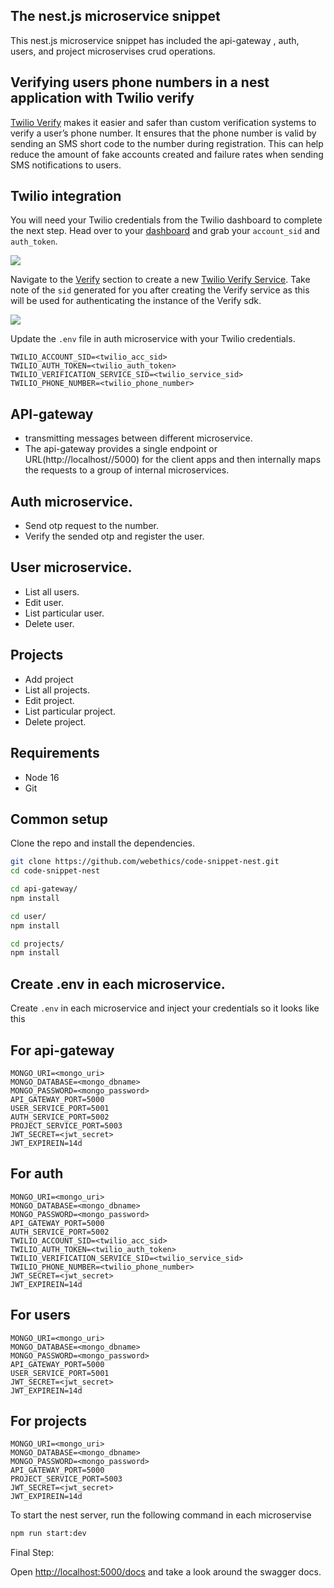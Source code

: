 ## The nest.js microservice snippet

This nest.js microservice snippet has included the api-gateway , auth, users, and project microservises crud operations.

## Verifying users phone numbers in a nest application with Twilio verify

[Twilio Verify](https://www.twilio.com/verify) makes it easier and safer than custom verification systems to verify a user’s phone number. It ensures that the phone number is valid by sending an SMS short code to the number during registration. This can help reduce the amount of fake accounts created and failure rates when sending SMS notifications to users.

## Twilio integration 
You will need your Twilio credentials from the Twilio dashboard to complete the next step. Head over to your [dashboard](https://www.twilio.com/console) and grab your `account_sid` and `auth_token`.

![](https://paper-attachments.dropbox.com/s_F2A8B2F68E4E7251C0E01BC69920BEB8CE8E4B362D8D4BA952FACA12F8136664_1573635422612_Group+8.png)

Navigate to the [Verify](https://www.twilio.com/console/verify) section to create a new [Twilio Verify Service](https://www.twilio.com/console/verify/services). Take note of the `sid` generated for you after creating the Verify service as this will be used for authenticating the instance of the Verify sdk. 

![](https://paper-attachments.dropbox.com/s_F2A8B2F68E4E7251C0E01BC69920BEB8CE8E4B362D8D4BA952FACA12F8136664_1573635718713_Group+10.png)

Update the `.env` file in auth microservice with your Twilio credentials.

  ```
  TWILIO_ACCOUNT_SID=<twilio_acc_sid>
  TWILIO_AUTH_TOKEN=<twilio_auth_token>
  TWILIO_VERIFICATION_SERVICE_SID=<twilio_service_sid>
  TWILIO_PHONE_NUMBER=<twilio_phone_number>
  ```
## API-gateway

* transmitting messages between different microservice.
* The api-gateway provides a single endpoint or URL(http://localhost//5000) for the client apps and then internally maps the requests to a group of internal microservices.

## Auth microservice.

* Send otp request to the number.
* Verify the sended otp and register the user.

## User microservice.

* List all users.
* Edit user.
* List particular user.
* Delete user.

## Projects

* Add project
* List all projects.
* Edit project.
* List particular project.
* Delete project.

## Requirements
 * Node 16
 * Git

## Common setup

Clone the repo and install the dependencies.

```bash
git clone https://github.com/webethics/code-snippet-nest.git
cd code-snippet-nest
```
```bash
cd api-gateway/
npm install
```
```bash
cd user/
npm install
```
```bash
cd projects/
npm install
```
## Create .env in each microservice.

Create `.env` in each microservice and inject your credentials so it looks like this

## For api-gateway
```
MONGO_URI=<mongo_uri>
MONGO_DATABASE=<mongo_dbname>
MONGO_PASSWORD=<mongo_password>
API_GATEWAY_PORT=5000
USER_SERVICE_PORT=5001
AUTH_SERVICE_PORT=5002
PROJECT_SERVICE_PORT=5003
JWT_SECRET=<jwt_secret>
JWT_EXPIREIN=14d
```

## For auth
```
MONGO_URI=<mongo_uri>
MONGO_DATABASE=<mongo_dbname>
MONGO_PASSWORD=<mongo_password>
API_GATEWAY_PORT=5000
AUTH_SERVICE_PORT=5002
TWILIO_ACCOUNT_SID=<twilio_acc_sid>
TWILIO_AUTH_TOKEN=<twilio_auth_token>
TWILIO_VERIFICATION_SERVICE_SID=<twilio_service_sid>
TWILIO_PHONE_NUMBER=<twilio_phone_number>
JWT_SECRET=<jwt_secret>
JWT_EXPIREIN=14d
```

## For users
```
MONGO_URI=<mongo_uri>
MONGO_DATABASE=<mongo_dbname>
MONGO_PASSWORD=<mongo_password>
API_GATEWAY_PORT=5000
USER_SERVICE_PORT=5001
JWT_SECRET=<jwt_secret>
JWT_EXPIREIN=14d
```
## For projects
```
MONGO_URI=<mongo_uri>
MONGO_DATABASE=<mongo_dbname>
MONGO_PASSWORD=<mongo_password>
API_GATEWAY_PORT=5000
PROJECT_SERVICE_PORT=5003
JWT_SECRET=<jwt_secret>
JWT_EXPIREIN=14d
```
 To start the nest server, run the following command in each microservise

```bash
npm run start:dev
```
Final Step:

Open [http://localhost:5000/docs](http://localhost:5000/docs) and take a look around the swagger docs.

